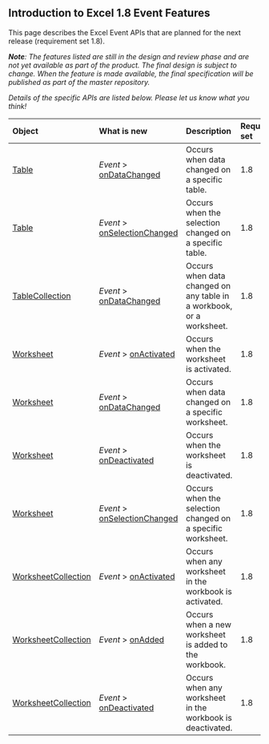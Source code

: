 ## Introduction to Excel 1.8 Event Features

This page describes the Excel Event APIs that are planned for the next release (requirement set 1.8). 

_**Note**: The features listed are still in the design and review phase and are not yet available as part of the product. The final design is subject to change. When the feature is made available, the final specification will be published as part of the master repository._

_Details of the specific APIs are listed below. Please let us know what you think!_


|Object| What is new| Description |Requirement set|
|:----|:----|:----|:----|
|[Table](reference/excel/table.md)|_Event_ > [onDataChanged](reference/excel/table.md#ondatachanged)|Occurs when data changed on a specific table.|1.8|
|[Table](reference/excel/table.md)|_Event_ > [onSelectionChanged](reference/excel/table.md#onselectionchanged)|Occurs when the selection changed on a specific table.|1.8|
|[TableCollection](reference/excel/tablecollection.md)|_Event_ > [onDataChanged](reference/excel/tablecollection.md#ondatachanged)|Occurs when data changed on any table in a workbook, or a worksheet.|1.8|
|[Worksheet](reference/excel/worksheet.md)|_Event_ > [onActivated](reference/excel/worksheet.md#onactivated)|Occurs when the worksheet is activated.|1.8|
|[Worksheet](reference/excel/worksheet.md)|_Event_ > [onDataChanged](reference/excel/worksheet.md#ondatachanged)|Occurs when data changed on a specific worksheet.|1.8|
|[Worksheet](reference/excel/worksheet.md)|_Event_ > [onDeactivated](reference/excel/worksheet.md#ondeactivated)|Occurs when the worksheet is deactivated.|1.8|
|[Worksheet](reference/excel/worksheet.md)|_Event_ > [onSelectionChanged](reference/excel/worksheet.md#onselectionchanged)|Occurs when the selection changed on a specific worksheet.|1.8|
|[WorksheetCollection](reference/excel/worksheetcollection.md)|_Event_ > [onActivated](reference/excel/worksheetcollection.md#onactivated)|Occurs when any worksheet in the workbook is activated.|1.8|
|[WorksheetCollection](reference/excel/worksheetcollection.md)|_Event_ > [onAdded](reference/excel/worksheetcollection.md#onadded)|Occurs when a new worksheet is added to the workbook.|1.8|
|[WorksheetCollection](reference/excel/worksheetcollection.md)|_Event_ > [onDeactivated](reference/excel/worksheetcollection.md#ondeactivated)|Occurs when any worksheet in the workbook is deactivated.|1.8|

